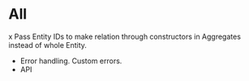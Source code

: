 # All

x Pass Entity IDs to make relation through constructors in Aggregates instead
of whole Entity.
- Error handling. Custom errors.
- API
